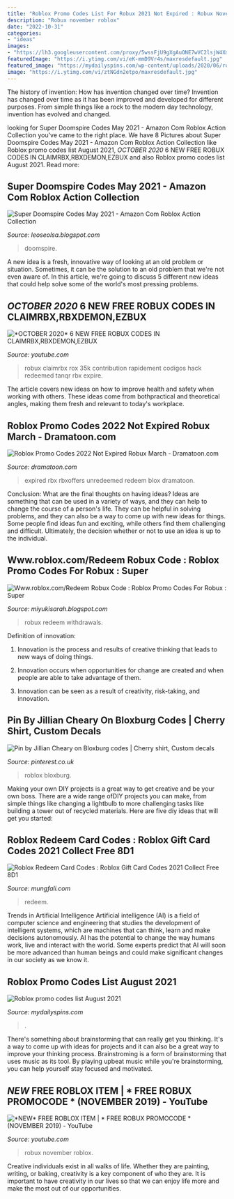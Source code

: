 ```yaml
---
title: "Roblox Promo Codes List For Robux 2021 Not Expired : Robux November Roblox"
description: "Robux november roblox"
date: "2022-10-31"
categories:
- "ideas"
images:
- "https://lh3.googleusercontent.com/proxy/5wssFjU9gXgAuONE7wVC2lsjW4Xmnxy8dlWd3mGPVwdaYgZN5xeWNgSRurJt4RMv5KOm62w7dJdWqbjx1KYw8zD0I9bNvI1v=w1200-h630-pd"
featuredImage: "https://i.ytimg.com/vi/eK-mmD9Vr4s/maxresdefault.jpg"
featured_image: "https://mydailyspins.com/wp-content/uploads/2020/06/roblox-promo-codes-list1.jpg"
image: "https://i.ytimg.com/vi/ztNGdn2etpo/maxresdefault.jpg"
---
```



The history of invention: How has invention changed over time?
Invention has changed over time as it has been improved and developed for different purposes. From simple things like a rock to the modern day technology, invention has evolved and changed.

	

		
looking for Super Doomspire Codes May 2021 - Amazon Com Roblox Action Collection you've came to the right place. We have 8 Pictures about Super Doomspire Codes May 2021 - Amazon Com Roblox Action Collection like Roblox promo codes list August 2021, *OCTOBER 2020* 6 NEW FREE ROBUX CODES IN CLAIMRBX,RBXDEMON,EZBUX and also Roblox promo codes list August 2021. Read more:
		
    
## Super Doomspire Codes May 2021 - Amazon Com Roblox Action Collection

<img loading=lazy src="https://lh3.googleusercontent.com/proxy/5wssFjU9gXgAuONE7wVC2lsjW4Xmnxy8dlWd3mGPVwdaYgZN5xeWNgSRurJt4RMv5KOm62w7dJdWqbjx1KYw8zD0I9bNvI1v=w1200-h630-pd" onerror="this.onerror=null;this.src='https://tse1.mm.bing.net/th?id=OIP.DpBdzjLYYzvtY_5XOW3tYAHaD4&amp;pid=15.1';" alt="Super Doomspire Codes May 2021 - Amazon Com Roblox Action Collection">

_Source: leoseolsa.blogspot.com_

>doomspire. 

	

A new idea is a fresh, innovative way of looking at an old problem or situation. Sometimes, it can be the solution to an old problem that we're not even aware of. In this article, we're going to discuss 5 different new ideas that could help solve some of the world's most pressing problems.

    
## *OCTOBER 2020* 6 NEW FREE ROBUX CODES IN CLAIMRBX,RBXDEMON,EZBUX

<img loading=lazy src="https://i.ytimg.com/vi/ztNGdn2etpo/maxresdefault.jpg" onerror="this.onerror=null;this.src='https://tse2.mm.bing.net/th?id=OIP.T1oagk22hOmnb5GGvaCMXAHaEK&amp;pid=15.1';" alt="*OCTOBER 2020* 6 NEW FREE ROBUX CODES IN CLAIMRBX,RBXDEMON,EZBUX">

_Source: youtube.com_

>robux claimrbx rox 35k contribution rapidement codigos hack redeemed tanqr rbx expire. 

	

The article covers new ideas on how to improve health and safety when working with others. These ideas come from bothpractical and theoretical angles, making them fresh and relevant to today's workplace.

    
## Roblox Promo Codes 2022 Not Expired Robux March - Dramatoon.com

<img loading=lazy src="https://i.pinimg.com/originals/43/78/ff/4378ff661416b1cbd5eb9100773fb782.jpg" onerror="this.onerror=null;this.src='https://tse4.mm.bing.net/th?id=OIP.8MuFvBGJaQ_Wu2TzaX-tJAHaEK&amp;pid=15.1';" alt="Roblox Promo Codes 2022 Not Expired Robux March - Dramatoon.com">

_Source: dramatoon.com_

>expired rbx rbxoffers unredeemed redeem blox dramatoon. 

	

Conclusion: What are the final thoughts on having ideas?
Ideas are something that can be used in a variety of ways, and they can help to change the course of a person's life. They can be helpful in solving problems, and they can also be a way to come up with new ideas for things. Some people find ideas fun and exciting, while others find them challenging and difficult. Ultimately, the decision whether or not to use an idea is up to the individual.

    
## Www.roblox.com/Redeem Robux Code : Roblox Promo Codes For Robux : Super

<img loading=lazy src="https://i.ytimg.com/vi/6e5pfoae1wg/maxresdefault.jpg" onerror="this.onerror=null;this.src='https://tse1.mm.bing.net/th?id=OIP.Gnu77ot20dZjPWdYzKdsHwHaEK&amp;pid=15.1';" alt="Www.roblox.com/Redeem Robux Code : Roblox Promo Codes For Robux : Super">

_Source: miyukisarah.blogspot.com_

>robux redeem withdrawals. 

	

Definition of innovation:
1. Innovation is the process and results of creative thinking that leads to new ways of doing things.
2. Innovation occurs when opportunities for change are created and when people are able to take advantage of them.

3. Innovation can be seen as a result of creativity, risk-taking, and innovation.

    
## Pin By Jillian Cheary On Bloxburg Codes | Cherry Shirt, Custom Decals

<img loading=lazy src="https://i.pinimg.com/736x/49/ce/3f/49ce3f497667070be378edcd5c34d878.jpg" onerror="this.onerror=null;this.src='https://tse2.mm.bing.net/th?id=OIP.yyNfUY5uuZzWCRDgmRXBrgHaDb&amp;pid=15.1';" alt="Pin by Jillian Cheary on Bloxburg codes | Cherry shirt, Custom decals">

_Source: pinterest.co.uk_

>roblox bloxburg. 

	

Making your own DIY projects is a great way to get creative and be your own boss. There are a wide range ofDIY projects you can make, from simple things like changing a lightbulb to more challenging tasks like building a tower out of recycled materials. Here are five diy ideas that will get you started: 

    
## Roblox Redeem Card Codes : Roblox Gift Card Codes 2021 Collect Free 8D1

<img loading=lazy src="https://i.ytimg.com/vi/ZQUjnRn0kp4/hqdefault.jpg" onerror="this.onerror=null;this.src='https://tse2.mm.bing.net/th?id=OIP.XBwlCx8RAekFr1Ec0rntqAHaFj&amp;pid=15.1';" alt="Roblox Redeem Card Codes : Roblox Gift Card Codes 2021 Collect Free 8D1">

_Source: mungfali.com_

>redeem. 

	

Trends in Artificial Intelligence
Artificial intelligence (AI) is a field of computer science and engineering that studies the development of intelligent systems, which are machines that can think, learn and make decisions autonomously. AI has the potential to change the way humans work, live and interact with the world. Some experts predict that AI will soon be more advanced than human beings and could make significant changes in our society as we know it.

    
## Roblox Promo Codes List August 2021

<img loading=lazy src="https://mydailyspins.com/wp-content/uploads/2020/06/roblox-promo-codes-list1.jpg" onerror="this.onerror=null;this.src='https://tse4.mm.bing.net/th?id=OIP.kAkxaKt5DOYQqLLmrQb-2wHaEK&amp;pid=15.1';" alt="Roblox promo codes list August 2021">

_Source: mydailyspins.com_

>. 

	

There's something about brainstorming that can really get you thinking. It's a way to come up with ideas for projects and it can also be a great way to improve your thinking process. Brainstroming is a form of brainstorming that uses music as its tool. By playing upbeat music while you're brainstorming, you can help yourself stay focused and motivated.

    
## *NEW* FREE ROBLOX ITEM | * FREE ROBUX PROMOCODE * (NOVEMBER 2019) - YouTube

<img loading=lazy src="https://i.ytimg.com/vi/eK-mmD9Vr4s/maxresdefault.jpg" onerror="this.onerror=null;this.src='https://tse2.mm.bing.net/th?id=OIP.XNPlkyHXwyQe7ZKkDZdMCQHaEK&amp;pid=15.1';" alt="*NEW* FREE ROBLOX ITEM | * FREE ROBUX PROMOCODE * (NOVEMBER 2019) - YouTube">

_Source: youtube.com_

>robux november roblox. 

	

Creative individuals exist in all walks of life. Whether they are painting, writing, or baking, creativity is a key component of who they are. It is important to have creativity in our lives so that we can enjoy life more and make the most out of our opportunities.

